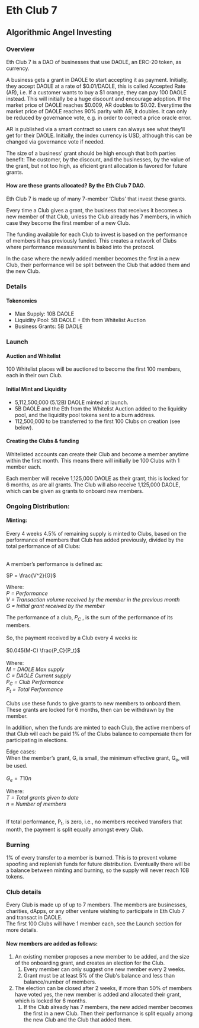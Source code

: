 <h1>Eth Club 7</h1>
<h2>Algorithmic Angel Investing</h2>
<h3>Overview</h3>

Eth Club 7 is a DAO of businesses that use DAOLE, an ERC-20 token, as currency.

A business gets a grant in DAOLE to start accepting it as payment. Initially, they accept DAOLE at a rate of $0.01/DAOLE, this is called Accepted Rate (AR), i.e. If a customer wants to buy a $1 orange, they can pay 100 DAOLE instead. This will initially be a huge discount and encourage adoption. If the market price of DAOLE reaches $0.009, AR doubles to $0.02. Everytime the market price of DAOLE reaches 90% parity with AR, it doubles. It can only be reduced by governance vote, e.g. in order to correct a price oracle error.

AR is published via a smart contract so users can always see what they'll get for their DAOLE. Initially, the index currency is USD, although this can be changed via governance vote if needed.

The size of a business’ grant should be high enough that both parties benefit: The customer, by the discount, and the businesses, by the value of the grant, but not too high, as eficient grant allocation is favored for future grants.

<h4>How are these grants allocated? By the Eth Club 7 DAO.</h4> 
Eth Club 7 is made up of many 7-member ‘Clubs’ that invest these grants.

Every time a Club gives a grant, the business that receives it becomes a new member of that Club, unless the Club already has 7 members, in which case they become the first member of a new Club.

The funding available for each Club to invest is based on the performance of members it has previously funded. This creates a network of Clubs where performance measurement is baked into the protocol.

In the case where the newly added member becomes the first in a new Club, their performance will be split between the Club that added them and the new Club.

<h3>Details</h3>
<h4>Tokenomics</h4>

* Max Supply: 10B DAOLE
* Liquidity Pool: 5B DAOLE + Eth from Whitelist Auction
* Business Grants: 5B DAOLE

<h3>Launch</h3>
<h4>Auction and Whitelist</h4>
100 Whitelist places will be auctioned to become the first 100 members, each in their own Club.

<h4>Initial Mint and Liquidity</h4>

* 5,112,500,000 (5.12B) DAOLE minted at launch.
* 5B DAOLE and the Eth from the Whitelist Auction added to the liquidity pool, and the liquidity pool tokens sent to a burn address.
* 112,500,000 to be transferred to the first 100 Clubs on creation (see below).

<h4>Creating the Clubs & funding</h4>
Whitelisted accounts can create their Club and become a member anytime within the first month. This means there will initially be 100 Clubs with 1 member each.

Each member will receive 1,125,000 DAOLE as their grant, this is locked for 6 months, as are all grants. The Club will also receive 1,125,000 DAOLE, which can be given as grants to onboard new members.

<h3>Ongoing Distribution:</h3>
<h4>Minting:</h4>
Every 4 weeks 4.5% of remaining supply is minted to Clubs, based on the performance of members that Club has added previously, divided by the total performance of all Clubs:
</br></br>
<p>A member’s performance is defined as: 

$P = \frac{V^2}{G}$

Where:
</br>
<i>
P = Performance</br>
V = Transaction volume received by the member in the previous month</br>
G = Initial grant received by the member</br>
 </i>
</p>

The performance of a club, <i>P<sub>C</sub></i> , is the sum of the performance of its members.
</br></br>
So, the payment received by a Club every 4 weeks is:
</br></br>
$0.045(M-C) \frac{P_C}{P_t}$
</br></br>
Where:
</br>
<i>
M = DAOLE Max supply </br>
C = DAOLE Current supply </br>
P<sub>C</sub> = Club Performance</br>
P<sub>t</sub> = Total Performance</br>
</i>
</br>
Clubs use these funds to give grants to new members to onboard them. These grants are locked for 6 months, then can be withdrawn by the member.

In addition, when the funds are minted to each Club, the active members of that Club will each be paid 1% of the Clubs balance to compensate them for participating in elections.
 
Edge cases:
</br>
When the member’s grant, G, is small, the minimum effective grant, G<sub>e</sub>, will be used.
</br></br>
$G_e = T10n$
</br>

Where:
</br>
<i>
T = Total grants given to date</br>
n = Number of members</br>
 </i></br>

If total performance, P<sub>t</sub>, is zero, i.e., no members received transfers that month, the payment is split equally amongst every Club.
 
<h3>Burning</h3>
1% of every transfer to a member is burned. This is to prevent volume spoofing and replenish funds for future distribution. Eventually there will be a balance between minting and burning, so the supply will never reach 10B tokens.
 
<h3>Club details</h3>
Every Club is made up of up to 7 members. The members are businesses, charities, dApps, or any other venture wishing to participate in Eth Club 7 and transact in DAOLE.
 </br>
The first 100 Clubs will have 1 member each, see the Launch section for more details.
 </br>
<h4>New members are added as follows:</h4>

1. An existing member proposes a new member to be added, and the size of the onboarding grant, and creates an election for the Club.
    1. Every member can only suggest one new member every 2 weeks.
    2. Grant must be at least 5% of the Club's balance and less than  balance/number of members.
2. 	The election can be closed after 2 weeks, if more than 50% of members have voted yes, the new member is added and allocated their grant, which is locked for 6 months.
    1. 	If the Club already has 7 members, the new added member becomes the first in a new Club. Then their performance is split equally among the new Club and the Club that added them.

